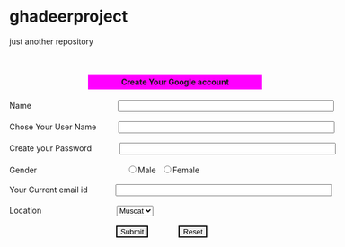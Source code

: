 # ghadeerproject
just another repository
<html>
 <head>
  <title> New Document </title>
 </head>
<style>
  form
  {
  width:600px;
  margin:50px auto;
  }
  h4
  {
  padding:5px;
  width:300px;
  background-color:#ff00ff;
  margin-left:140px;
  }
  </style>

 <body>
  <form>
 <h4 align="center">Create Your Google account</h4>
 <label>Name</label>
 <input type ="text" style="margin-left:150px;" size=45>
 <br><br>
 <label>Chose Your User Name</label>
 <input type ="text" style="margin-left:35px;" size=45>
 <br><br>
 <label>Create your Password</label>
 <input type ="text" style="margin-left:46px;" size=45>
 <br><br>
 <label>Gender</label>
 <input type ="radio" name ="gendr" style="margin-left:160px;">Male
 <input type ="radio" name ="gendr" style="margin-left:10px;">Female
 <br><br>
 <label>Your Current email id</label><input type ="text" style="margin-left:50px;" size=45>
 <br><br>
 <label>Location</label>

 <select style="margin-left:130px;">
 <option>Muscat</option>
 </select>
 <br><br>

 <input type ="submit" value ="Submit" style="margin-left:190px; border: solid 2px" onclick="fan()">
 <input type ="reset" value ="Reset" style="margin-left:50px; border: solid 2px">
 </form>
 </body>
</html>
